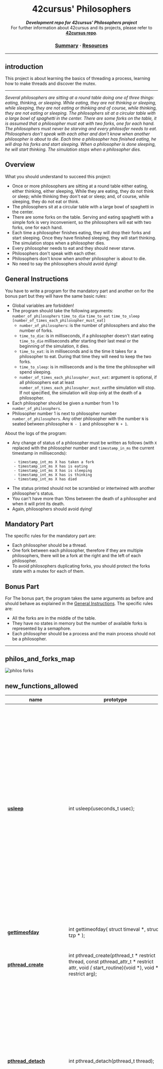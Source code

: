 
<h1 align="center">
	42cursus' Philosophers
</h1>

<p align="center">
	<b><i>Development repo for 42cursus' Philosophers project</i></b><br>
	For further information about 42cursus and its projects, please refer to <a href="https://github.com/achrafelkhnissi/1337/blob/master/42curses/README.md"><b>42cursus repo</b></a>.
</p>


<h3 align="center">
	<a href="#summary">Summary</a>
	<span> · </span>
	<a href="#resources">Resources</a>
</h3>

---

## introduction

This project is about learning the basics of threading a process, learning how to make threads and discover the mutex.
______________
*Several philosophers are sitting at a round table doing one of three things: eating, thinking, or sleeping. While eating, they are not thinking or sleeping, while sleeping, they are not eating or thinking and of course, while thinking, they are not eating or sleeping. The philosophers sit at a circular table with a large bowl of spaghetti in the center. There are some forks on the table,  it is assumed that a philosopher must eat with two forks, one for each hand. The philosophers must never be starving and every philosofer needs to eat. Philosophers don’t speak with each other and don’t know when another philosopher is about to die. Each time a philosopher has finished eating, he will drop his forks and start sleeping. When a philosopher is done sleeping, he will start thinking. The simulation stops when a philosopher dies.*

## Overview
What you should understand to succeed this project:
- Once or more philosophers are sitting at a round table either eating, either thinking, either sleeping, While they are eating, they do not think or sleep; while thinking they don't eat or sleep; and, of course, while sleeping, they do not eat or think.
- The philosophers sit at a circular table with a large bowl of spaghetti in the center.
- There are some forks on the table. Serving and eating spaghetti with a simple fork is very inconvenient, so the philosophers will eat with two forks, one for each hand.
- Each time a philosopher finishes eating, they will drop their forks and start sleeping. Once they have finished sleeping, they will start thinking. The simulation stops when a philosopher dies.
- Every philosopher needs to eat and they should never starve.
- Philosophers don't speak with each other.
- Philosophers don't know when another philosopher is about to die.
- No need to say the philosophers should avoid dying!

## General Instructions
You have to write a program for the mandatory part and another on for the bonus part but they will have the same basic rules:
- Global variables are forbidden!
- The program should take the following arguments: `number_of_philosophers` `time_to_die` `time_to_eat` `time_to_sleep` `[number_of_times_each_philosopher_must_eat]`
	- `number_of_philosophers`: is the number of philosophers and also the number of forks.
	- `time_to_die`: is in milliseconds, if a philosopher doesn't start eating `time_to_die` milliseconds after starting their last meal or the beginning of the simulation, it dies.
	- `time_to_eat`: is in milliseconds and is the time it takes for a philosopher to eat. During that time they will need to keep the two forks.
	- `time_to_sleep`: is in milliseconds and is the time the philosopher will spend sleeping.
	- `number_of_times_each_philosopher_must_eat`: argument is optional, if all philosophers eat at least `number_of_times_each_philosopher_must_eat`the simulation will stop. If not specified, the simulation will stop only at the death of a philosopher.
- Each philosopher should be given a number from 1 to `number_of_philosophers`.
- Philosopher number 1 is next to philosopher number `number_of_philosophers`. Any other philosopher with the number `N` is seated between philosopher `N - 1` and philosopher `N + 1`.

About the logs of the program:

- Any change of status of a philosopher must be written as follows (with `X` replaced with the philosopher number and `timestamp_in_ms` the current timestamp in milliseconds):
```
	- timestamp_int_ms X has taken a fork
	- timestamp_int_ms X has is eating
	- timestamp_int_ms X has is sleeping 
	- timestamp_int_ms X has is thinking
	- timestamp_int_ms X has died
```
- The status printed should not be scrambled or intertwined with another philosopher's status.
- You can't have more than 10ms between the death of a philosopher and when it will print its death.
- Again, philosophers should avoid dying!

## Mandatory Part
The specific rules for the mandatory part are:
- Each philosopher should be a thread.
- One fork between each philosopher, therefore if they are multiple philosophers, there will be a fork at the right and the left of each philosopher.
- To avoid philosophers duplicating forks, you should protect the forks state with a mutex for each of them.

## Bonus Part
For The bonus part, the program takes the same arguments as before and should behave as explained in the [General Instructions](#general-instructions). The specific rules are:
- All the forks are in the middle of the table.
- They have no states in memory but the number of available forks is represented by a semaphore.
- Each philosopher should be a process and the main process should not be a philosopher.
______________

## philos_and_forks_map

![philos forks](https://user-images.githubusercontent.com/63563271/129487495-9c1db852-1e3c-4276-ad8e-9fe4e233e7a5.png)

## new_functions_allowed

name  | prototype | description |
---|------|------|
[**usleep**](https://man7.org/linux/man-pages/man3/usleep.3.html) | int usleep(useconds_t usec); |shall cause the calling thread to be suspended from execution until either the number of realtime microseconds specified by the argument useconds has elapsed or a signal is delivered to the calling thread and its action is to invoke a signal-catching function or to terminate the process. The suspension time may be longer than requested due to the scheduling of other activity by the system.			|
[**gettimeofday**](https://c-for-dummies.com/blog/?p=4236) | int gettimeofday( struct timeval *, struct tzp * ); | fills two structures with details about the current time of day	|
[**pthread_create**](https://man7.org/linux/man-pages/man3/pthread_create.3.html) | int pthread_create(pthread_t * restrict thread, const pthread_attr_t * restrict attr, void *(* start_routine)(void *), void * restrict arg);| create a new thread |
[**pthread_detach**](https://man7.org/linux/man-pages/man3/pthread_detach.3.html) | int pthread_detach(pthread_t thread); | marks the thread identified by thread as detached.  When a detached thread terminates, its resources are automatically released back to the system without    the need for another thread to join with the terminated thread. Attempting to detach an already detached thread results in unspecified behavior.|
[**pthread_join**](https://man7.org/linux/man-pages/man3/pthread_join.3.html) | int pthread_join(pthread_t thread, void ** retval); | join with a terminated thread. The function waits for the thread specified by thread to terminate.  If that thread has already terminated, then      pthread_join() returns immediately.  The thread specified by thread must be joinable. |
[**pthread_mutex_init**](https://pubs.opengroup.org/onlinepubs/7908799/xsh/pthread_mutex_init.html) | int pthread_mutex_init(pthread_mutex_t * mutex, const pthread_mutexattr_t * attr); | initialises the mutex referenced by mutex with attributes specified by attr. If attr is NULL, the default mutex attributes are used; the effect is the same as passing the address of a default mutex attributes object. Upon successful initialisation, the state of the mutex becomes initialised and unlocked.	|
[**pthread_mutex_destroy**](https://pubs.opengroup.org/onlinepubs/7908799/xsh/pthread_mutex_init.html) | int pthread_mutex_destroy(pthread_mutex_t * mutex); |destroys the mutex object referenced by mutex; the mutex object becomes, in effect, uninitialised.|
[**pthread_mutex_lock**](https://pubs.opengroup.org/onlinepubs/7908799/xsh/pthread_mutex_lock.html) | int pthread_mutex_lock(pthread_mutex_t * mutex); | locks the object referenced by mutex. If the mutex is already locked, the calling thread blocks until the mutex becomes available. This operation returns with the mutex object referenced by mutex in the locked state with the calling thread as its owner			|
[**pthread_mutex_unlock**](https://pubs.opengroup.org/onlinepubs/7908799/xsh/pthread_mutex_lock.html) | int pthread_mutex_unlock(pthread_mutex_t * mutex); |releases the mutex object referenced by mutex.	|

## Resources

- Mandatory:
	- `man pthread`
	- [PISOX Threads Programming](https://hpc-tutorials.llnl.gov/posix/)
	- [Into to Parallel Computing](https://hpc.llnl.gov/documentation/tutorials/introduction-parallel-computing-tutorial)
	- [POSIX thread (pthread) libraries](https://www.cs.cmu.edu/afs/cs/academic/class/15492-f07/www/pthreads.html)
	- [Jacob Sober Playlist on Threads - Youtube](https://www.youtube.com/watch?v=uA8X5zNOGw8&list=PL9IEJIKnBJjFZxuqyJ9JqVYmuFZHr7CFM)
	- [Intro to Threads - Neso Academy](https://www.youtube.com/watch?v=LOfGJcVnvAk&list=PLBlnK6fEyqRiVhbXDGLXDk_OQAeuVcp2O&index=31)
	- [Dinning Philosophers Problem - Wikipedia](https://en.wikipedia.org/wiki/Dining_philosophers_problem)
	- [Multithreaded Programming Guide - Oracle](https://docs.oracle.com/cd/E26502_01/html/E35303/toc.html)
	- [Debugging a Multithreaded Program - Oracle](https://docs.oracle.com/cd/E26502_01/html/E35303/compile-19263.html#scrolltoc)
	- [Unix Threads in C - CodeVault Playlist](https://www.youtube.com/playlist?list=PLfqABt5AS4FmuQf70psXrsMLEDQXNkLq2)
	- https://www.youtube.com/watch?v=NbwbQQB7xNQ
	- https://www.youtube.com/watch?v=vmSKp0PExRY
	- [Webianr: Mutexes & Semaphores Demystified](https://www.youtube.com/watch?v=dzR6DD3ClZ4)
	- [CS360 Lecture notes -- A primer on mutexes and condition variables](http://web.eecs.utk.edu/~jplank/plank/classes/cs360/360/notes/Mutex-Cond/lecture.html)
	- [Using mutexes](https://www.ibm.com/docs/en/aix/7.2?topic=programming-using-mutexes)

- Bonus:
	- [Youtube - Jacob Sorber](https://www.youtube.com/watch?v=ukM_zzrIeXs)
	- [Youtube - Neso Academy](https://www.youtube.com/watch?v=XDIOC2EY5JE)
	- [Youtube - Semaphore Vs Mutex](https://www.youtube.com/watch?v=8wcuLCvMmF8)
	
- Extra:

	* [Unix Threads in C -playlist](https://www.youtube.com/watch?v=d9s_d28yJq0&list=PLfqABt5AS4FmuQf70psXrsMLEDQXNkLq2) by CodeVault
	* [Multi Threaded Programming Video](https://www.youtube.com/watch?v=OgnLaXwLC8Y) by Arif Butt
	* [Synchronization among Threads Video](https://www.youtube.com/watch?v=SvFr7rPWI3g&list=PL7B2bn3G_wfC-mRpG7cxJMnGWdPAQTViW&index=47) by Arif Butt
	* [Multithreaded Programming](https://randu.org/tutorials/threads/)
	* [Threads questions and answers](https://www.notion.so/Philosophers-2b872948598e4f0cba91c66d8b5ba821) by [Joyce Macksuele](https://github.com/joycemacksuele)
	* [Delay_ometer](https://github.com/nesvoboda/socrates) by [Arseniy Shishaev](https://github.com/nesvoboda)
	* [Philosooher Visualizer](https://nafuka11.github.io/philosophers-visualizer/) by [Nafuka](https://github.com/nafuka11)
	* [Notion with study materials](https://grizzly-muenster-737.notion.site/Philosophers-55c385e0a6224d629c86231821e3ce10) by [Laís Arena](https://github.com/laisarena)
	* [ASCIImoji](http://asciimoji.com/)
